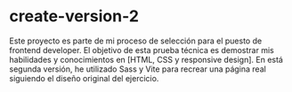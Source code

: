 # create-version-2
Este proyecto es parte de mi proceso de selección para el puesto de frontend developer.
El objetivo de esta prueba técnica es demostrar mis habilidades y conocimientos en [HTML, CSS y responsive design].
En está segunda versión, he utilizado Sass y Vite para recrear una página real siguiendo el diseño original del ejercicio.
